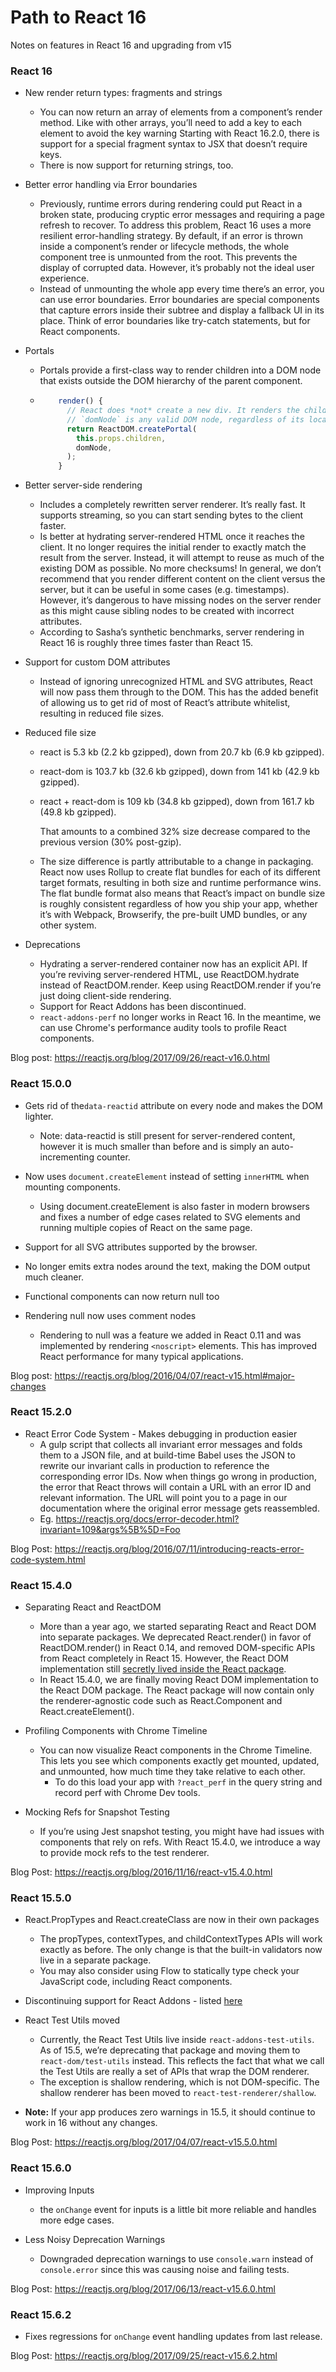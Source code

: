 # Path to React 16

Notes on features in React 16 and upgrading from v15

### React 16

* New render return types: fragments and strings
    * You can now return an array of elements from a component’s render method. Like with other arrays, you’ll need to add a key to each element to avoid the key warning
    Starting with React 16.2.0, there is support for a special fragment syntax to JSX that doesn’t require keys.
    * There is now support for returning strings, too.
    
* Better error handling via Error boundaries
    * Previously, runtime errors during rendering could put React in a broken state, producing cryptic error messages and requiring a page refresh to recover. 
    To address this problem, React 16 uses a more resilient error-handling strategy. 
    By default, if an error is thrown inside a component’s render or lifecycle methods, the whole component tree is unmounted from the root. 
    This prevents the display of corrupted data. However, it’s probably not the ideal user experience.
    * Instead of unmounting the whole app every time there’s an error, you can use error boundaries. Error boundaries are special components that capture errors inside their subtree and display a fallback UI in its place. 
    Think of error boundaries like try-catch statements, but for React components.

* Portals
    * Portals provide a first-class way to render children into a DOM node that exists outside the DOM hierarchy of the parent component.
    * ```javascript
          render() {
            // React does *not* create a new div. It renders the children into `domNode`.
            // `domNode` is any valid DOM node, regardless of its location in the DOM.
            return ReactDOM.createPortal(
              this.props.children,
              domNode,
            );
          }

        ```      
* Better server-side rendering
    * Includes a completely rewritten server renderer. It’s really fast. It supports streaming, so you can start sending bytes to the client faster.
    * Is better at hydrating server-rendered HTML once it reaches the client. It no longer requires the initial render to exactly match the result from the server. 
    Instead, it will attempt to reuse as much of the existing DOM as possible. No more checksums! 
    In general, we don’t recommend that you render different content on the client versus the server, 
    but it can be useful in some cases (e.g. timestamps). However, it’s dangerous to have missing nodes on the server render as this might cause sibling nodes to be created with incorrect attributes.
    * According to Sasha’s synthetic benchmarks, server rendering in React 16 is roughly three times faster than React 15.
    
* Support for custom DOM attributes
    * Instead of ignoring unrecognized HTML and SVG attributes, React will now pass them through to the DOM. 
  This has the added benefit of allowing us to get rid of most of React’s attribute whitelist, resulting in reduced file sizes.
  
* Reduced file size
    * react is 5.3 kb (2.2 kb gzipped), down from 20.7 kb (6.9 kb gzipped).
    * react-dom is 103.7 kb (32.6 kb gzipped), down from 141 kb (42.9 kb gzipped).
    * react + react-dom is 109 kb (34.8 kb gzipped), down from 161.7 kb (49.8 kb gzipped).
      
      That amounts to a combined 32% size decrease compared to the previous version (30% post-gzip).
    * The size difference is partly attributable to a change in packaging. React now uses Rollup to create flat bundles for each of its different target formats, resulting in both size and runtime performance wins. 
    The flat bundle format also means that React’s impact on bundle size is roughly consistent regardless of how you ship your app, whether it’s with Webpack, Browserify, the pre-built UMD bundles, or any other system.
    
* Deprecations
    * Hydrating a server-rendered container now has an explicit API. If you’re reviving server-rendered HTML, use ReactDOM.hydrate instead of ReactDOM.render. 
    Keep using ReactDOM.render if you’re just doing client-side rendering.
    * Support for React Addons has been discontinued.
    * `react-addons-perf` no longer works in React 16. In the meantime, we can use Chrome's performance audity tools to profile React components.          
    
Blog post: https://reactjs.org/blog/2017/09/26/react-v16.0.html      

### React 15.0.0

* Gets rid of the`data-reactid` attribute on every node and makes the DOM lighter.
    * Note: data-reactid is still present for server-rendered content, however it is much smaller than before and is simply an auto-incrementing counter.

* Now uses `document.createElement` instead of setting `innerHTML` when mounting components.
    * Using document.createElement is also faster in modern browsers and fixes a number of edge cases related to SVG elements and running multiple copies of React on the same page. 

* Support for all SVG attributes supported by the browser.

* No longer emits extra <span> nodes around the text, making the DOM output much cleaner.

* Functional components can now return null too

* Rendering null now uses comment nodes
    * Rendering to null was a feature we added in React 0.11 and was implemented by rendering `<noscript>` elements. This has improved React performance for many typical applications.

Blog post: https://reactjs.org/blog/2016/04/07/react-v15.html#major-changes


### React 15.2.0

* React Error Code System - Makes debugging in production easier
    * A gulp script that collects all invariant error messages and folds them to a JSON file, and at build-time Babel uses the JSON to rewrite our invariant calls in production to reference the corresponding error IDs. 
    Now when things go wrong in production, the error that React throws will contain a URL with an error ID and relevant information. The URL will point you to a page in our documentation where the original error message gets reassembled.
    * Eg. https://reactjs.org/docs/error-decoder.html?invariant=109&args%5B%5D=Foo
    
Blog Post: https://reactjs.org/blog/2016/07/11/introducing-reacts-error-code-system.html    
    
### React 15.4.0

* Separating React and ReactDOM
    * More than a year ago, we started separating React and React DOM into separate packages. 
    We deprecated React.render() in favor of ReactDOM.render() in React 0.14, and removed DOM-specific APIs from React completely in React 15. 
    However, the React DOM implementation still [secretly lived inside the React package](https://www.reddit.com/r/javascript/comments/3m6wyu/found_this_line_in_the_react_codebase_made_me/cvcyo4a/).
    * In React 15.4.0, we are finally moving React DOM implementation to the React DOM package. 
    The React package will now contain only the renderer-agnostic code such as React.Component and React.createElement().
    
* Profiling Components with Chrome Timeline
    * You can now visualize React components in the Chrome Timeline. This lets you see which components exactly get mounted, updated, and unmounted, how much time they take relative to each other.
        * To do this load your app with `?react_perf` in the query string and record perf with Chrome Dev tools.
        
* Mocking Refs for Snapshot Testing
    * If you’re using Jest snapshot testing, you might have had issues with components that rely on refs. With React 15.4.0, we introduce a way to provide mock refs to the test renderer.             

Blog Post: https://reactjs.org/blog/2016/11/16/react-v15.4.0.html

### React 15.5.0

* React.PropTypes and React.createClass are now in their own packages
    * The propTypes, contextTypes, and childContextTypes APIs will work exactly as before. The only change is that the built-in validators now live in a separate package.
    * You may also consider using Flow to statically type check your JavaScript code, including React components. 

* Discontinuing support for React Addons - listed [here](https://reactjs.org/blog/2017/04/07/react-v15.5.0.html#discontinuing-support-for-react-addons)

* React Test Utils moved
    * Currently, the React Test Utils live inside `react-addons-test-utils`. As of 15.5, we’re deprecating that package and moving them to `react-dom/test-utils` instead.
    This reflects the fact that what we call the Test Utils are really a set of APIs that wrap the DOM renderer.
    * The exception is shallow rendering, which is not DOM-specific. The shallow renderer has been moved to `react-test-renderer/shallow`.

* **Note:** If your app produces zero warnings in 15.5, it should continue to work in 16 without any changes.

Blog Post: https://reactjs.org/blog/2017/04/07/react-v15.5.0.html

### React 15.6.0

* Improving Inputs
    * the `onChange` event for inputs is a little bit more reliable and handles more edge cases.

* Less Noisy Deprecation Warnings
    * Downgraded deprecation warnings to use `console.warn` instead of `console.error` since this was causing noise and failing tests.

Blog Post: https://reactjs.org/blog/2017/06/13/react-v15.6.0.html

### React 15.6.2

* Fixes regressions for `onChange` event handling updates from last release.

Blog Post: https://reactjs.org/blog/2017/09/25/react-v15.6.2.html
